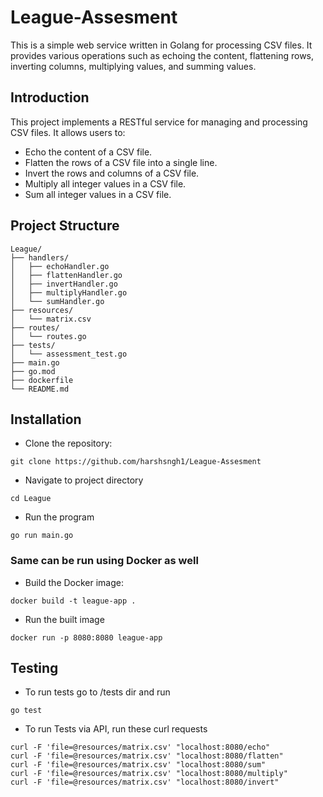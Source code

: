 # League-Assesment

This is a simple web service written in Golang for processing CSV files. It provides various operations such as echoing the content, flattening rows, inverting columns, multiplying values, and summing values.

## Introduction
This project implements a RESTful service for managing and processing CSV files. It allows users to:
- Echo the content of a CSV file.
- Flatten the rows of a CSV file into a single line.
- Invert the rows and columns of a CSV file.
- Multiply all integer values in a CSV file.
- Sum all integer values in a CSV file.

## Project Structure
```
League/
├── handlers/
│   ├── echoHandler.go
│   ├── flattenHandler.go
│   ├── invertHandler.go
│   ├── multiplyHandler.go
│   └── sumHandler.go
├── resources/
│   └── matrix.csv
├── routes/
│   └── routes.go
├── tests/
│   └── assessment_test.go
├── main.go
├── go.mod
├── dockerfile
└── README.md
```

## Installation

- Clone the repository:
```
git clone https://github.com/harshsngh1/League-Assesment
```
- Navigate to project directory
```
cd League
```
- Run the program
```
go run main.go
```
### Same can be run using Docker as well
- Build the Docker image:
```
docker build -t league-app .
```
- Run the built image
```
docker run -p 8080:8080 league-app
```


## Testing
- To run tests go to /tests dir and run
```
go test
```
- To run Tests via API, run these curl requests
```
curl -F 'file=@resources/matrix.csv' "localhost:8080/echo"
curl -F 'file=@resources/matrix.csv' "localhost:8080/flatten"
curl -F 'file=@resources/matrix.csv' "localhost:8080/sum"
curl -F 'file=@resources/matrix.csv' "localhost:8080/multiply"
curl -F 'file=@resources/matrix.csv' "localhost:8080/invert"
```